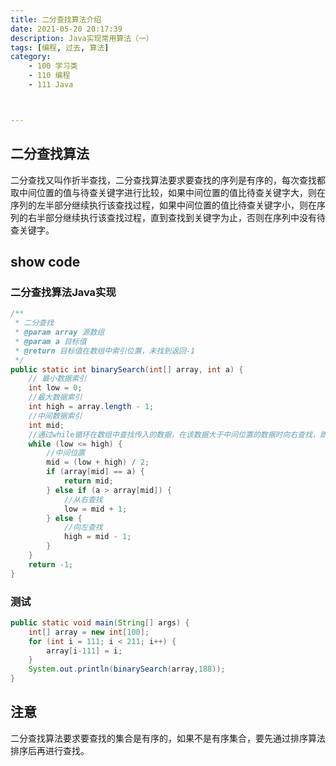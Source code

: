 ```yaml
---
title: 二分查找算法介绍
date: 2021-05-20 20:17:39
description: Java实现常用算法（一）
tags: [编程, 过去, 算法]
category:
    - 100 学习类
    - 110 编程
    - 111 Java



---
```




## 二分查找算法

二分查找又叫作折半查找，二分查找算法要求要查找的序列是有序的，每次查找都取中间位置的值与待查关键字进行比较，如果中间位置的值比待查关键字大，则在序列的左半部分继续执行该查找过程，如果中间位置的值比待查关键字小，则在序列的右半部分继续执行该查找过程，直到查找到关键字为止，否则在序列中没有待查关键字。

## show code

### 二分查找算法Java实现

```java
/**
 * 二分查找
 * @param array 源数组
 * @param a 目标值
 * @return 目标值在数组中索引位置，未找到返回-1
 */
public static int binarySearch(int[] array, int a) {
    // 最小数据索引
    int low = 0;
    //最大数据索引
    int high = array.length - 1;
    //中间数据索引
    int mid;
    //通过while循环在数组中查找传入的数据，在该数据大于中间位置的数据时向右查找，即最大索引位置不变，将最小索引设置为上次循环的中间索引+1；在该数据小于中间位置的数据时向左查找，即最小索引位置不变，然后将最大索引设置为上次循环的中间索引并-1。重复以上过程，直到中间索引位置的数据等于要查找的数据，则将该数据对应的索引返回。
    while (low <= high) {
        //中间位置
        mid = (low + high) / 2;
        if (array[mid] == a) {
            return mid;
        } else if (a > array[mid]) {
            //从右查找
            low = mid + 1;
        } else {
            //向左查找
            high = mid - 1;
        }
    }
    return -1;
}
```

### 测试

```java
public static void main(String[] args) {
    int[] array = new int[100];
    for (int i = 111; i < 211; i++) {
        array[i-111] = i;
    }
    System.out.println(binarySearch(array,188));
}
```

## 注意

二分查找算法要求要查找的集合是有序的，如果不是有序集合，要先通过排序算法排序后再进行查找。
